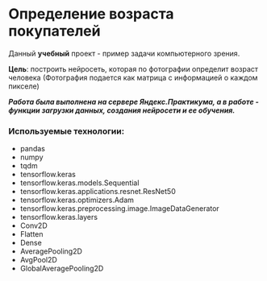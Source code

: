 # Определение возраста покупателей

Данный **учебный** проект - пример задачи компьютерного зрения. 

**Цель**: построить нейросеть, которая по фотографии определит возраст человека (Фотография подается как матрица с информацией о каждом пикселе)

***Работа была выполнена на сервере Яндекс.Практикума, а в работе - функции загрузки данных, создания нейросети и ее обучения.***


### Используемые технологии:

* pandas
* numpy
* tqdm
* tensorflow.keras
* tensorflow.keras.models.Sequential
* tensorflow.keras.applications.resnet.ResNet50
* tensorflow.keras.optimizers.Adam
* tensorflow.keras.preprocessing.image.ImageDataGenerator
* tensorflow.keras.layers
 * Conv2D 
 * Flatten 
 * Dense
 * AveragePooling2D
 * AvgPool2D 
 * GlobalAveragePooling2D
